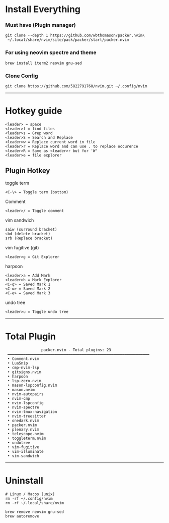 # Install Everything

### Must have (Plugin manager)
```
git clone --depth 1 https://github.com/wbthomason/packer.nvim\
 ~/.local/share/nvim/site/pack/packer/start/packer.nvim
```
### For using neovim spectre and theme
```
brew install iterm2 neovim gnu-sed
```

### Clone Config
```
git clone https://github.com/5822791760/nvim.git ~/.config/nvim
```

---

# Hotkey guide
```
<leader> = space
<leader>f = find files
<leader>s = Grep word
<leader>S = Search and Replace
<leader>w = Replace current word in file
<leader>r = Replace word and can use . to replace occurence
<leader>R = Same as <leader>r but for 'W'
<leader>e = file explorer
```

## Plugin Hotkey
toggle term
```
<C-\> = Toggle term (bottom)
```

Comment
```
<leader>/ = Toggle comment
```

vim sandwich
```
saiw (surround bracket)
sbd (delete bracket)
srb (Replace bracket)
```

vim fugitive (git)
```
<leader>g = Git Explorer
```

harpoon
```
<leader>a = Add Mark
<leader>h = Mark Explorer
<C-q> = Saved Mark 1
<C-w> = Saved Mark 2
<C-e> = Saved Mark 3
```

undo tree
```
<leader>u = Toggle undo tree
```

---

# Total Plugin
```
                packer.nvim - Total plugins: 23
 ━━━━━━━━━━━━━━━━━━━━━━━━━━━━━━━━━━━━━━━━━━━━━━━━━━━━━━━━━━━━━━━
 • Comment.nvim
 • LuaSnip
 • cmp-nvim-lsp
 • gitsigns.nvim
 • harpoon
 • lsp-zero.nvim
 • mason-lspconfig.nvim
 • mason.nvim
 • nvim-autopairs
 • nvim-cmp
 • nvim-lspconfig
 • nvim-spectre
 • nvim-tmux-navigation
 • nvim-treesitter
 • onedark.nvim
 • packer.nvim
 • plenary.nvim
 • telescope.nvim
 • toggleterm.nvim
 • undotree
 • vim-fugitive
 • vim-illuminate
 • vim-sandwich

```

---

# Uninstall
```
# Linux / Macos (unix)
rm -rf ~/.config/nvim
rm -rf ~/.local/share/nvim

brew remove neovim gnu-sed
brew autoremove
```
